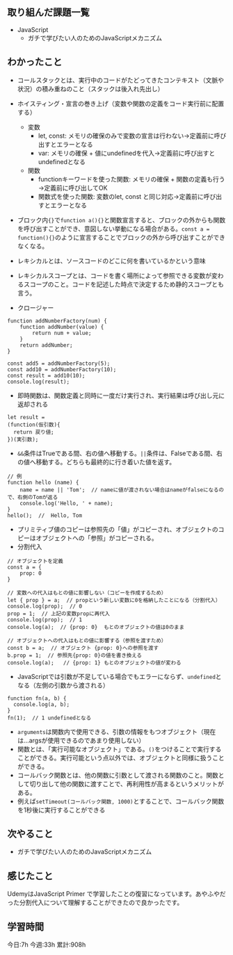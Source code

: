 ## 取り組んだ課題一覧
- JavaScript
	- ガチで学びたい人のためのJavaScriptメカニズム
	
## わかったこと

- コールスタックとは、実行中のコードがたどってきたコンテキスト（文脈や状況）の積み重ねのこと（スタックは後入れ先出し）
- ホイスティング・宣言の巻き上げ（変数や関数の定義をコード実行前に配置する）
	- 変数
		- let, const: メモリの確保のみで変数の宣言は行わない→定義前に呼び出すとエラーとなる
		- var: メモリの確保 + 値にundefinedを代入→定義前に呼び出すとundefinedとなる
	- 関数
		- functionキーワードを使った関数: メモリの確保 + 関数の定義も行う→定義前に呼び出してOK
		- 関数式を使った関数: 変数のlet, const と同じ対応→定義前に呼び出すとエラーとなる

- ブロック内`{}`で`function a(){}`と関数宣言すると、ブロックの外からも関数を呼び出すことができ、意図しない挙動になる場合がある。`const a = function(){}`のように宣言することでブロックの外から呼び出すことができなくなる。
- レキシカルとは、ソースコードのどこに何を書いているかという意味
- レキシカルスコープとは、コードを書く場所によって参照できる変数が変わるスコープのこと。コードを記述した時点で決定するため静的スコープとも言う。
- クロージャー
```
function addNumberFactory(num) {
    function addNumber(value) {
        return num + value;
    }
    return addNumber;
}

const add5 = addNumberFactory(5);
const add10 = addNumberFactory(10);
const result = add10(10);
console.log(result);
```
- 即時関数は、関数定義と同時に一度だけ実行され、実行結果は呼び出し元に返却される
```
let result =
(function(仮引数){
  return 戻り値;
})(実引数);
```
- `&&`条件はTrueである間、右の値へ移動する。`||`条件は、Falseである間、右の値へ移動する。どちらも最終的に行き着いた値を返す。
```
// 例
function hello (name) {
	name = name || 'Tom';  // nameに値が渡されない場合はnameがfalseになるので、右側のTomが返る
	console.log('Hello, ' + name);
}
hello();  //  Hello, Tom
```
- プリミティブ値のコピーは参照先の「値」がコピーされ、オブジェクトのコピーはオブジェクトへの「参照」がコピーされる。
- 分割代入
```
// オブジェクトを定義
const a = {
    prop: 0
}

// 変数への代入はもとの値に影響しない（コピーを作成するため）
let { prop } = a;  // propという新しい変数に0を格納したことになる（分割代入）
console.log(prop);  // 0
prop = 1;  // 上記の変数propに再代入
console.log(prop);  // 1
console.log(a);  // {prop: 0}  もとのオブジェクトの値は0のまま

// オブジェクトへの代入はもとの値に影響する（参照を渡すため）
const b = a;  // オブジェクト {prop: 0}への参照を渡す
b.prop = 1;  // 参照先{prop: 0}の値を書き換える
console.log(a);   // {prop: 1} もとのオブジェクトの値が変わる
```
- JavaScriptでは引数が不足している場合でもエラーにならず、`undefined`となる（左側の引数から渡される）
```
function fn(a, b) {
  console.log(a, b);
}
fn(1);  // 1 undefinedとなる

```
- `arguments`は関数内で使用できる、引数の情報をもつオブジェクト（現在は...argsが使用できるのであまり使用しない）
- 関数とは、「実行可能なオブジェクト」である。`()`をつけることで実行することができる。実行可能という点以外では、オブジェクトと同様に扱うことができる。
- コールバック関数とは、他の関数に引数として渡される関数のこと。関数として切り出して他の関数に渡すことで、再利用性が高まるというメリットがある。
- 例えば`setTimeout(コールバック関数, 1000)`とすることで、コールバック関数を1秒後に実行することができる


## 次やること
- ガチで学びたい人のためのJavaScriptメカニズム


## 感じたこと
UdemyはJavaScript Primer で学習したことの復習になっています。あやふやだった分割代入について理解することができたので良かったです。


## 学習時間
今日:7h
今週:33h 
累計:908h